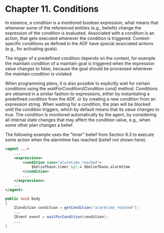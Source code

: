 # Chapter 11. Conditions

In essence, a condition is a monitored boolean expression, what means that whenever some of the referenced entities (e.g., beliefs) change the expression of the condition is evaluated. Associated with a condition is an action, that gets executed whenever the condition is triggered. Context-specific conditions as defined in the ADF have special associated actions (e.g., for activating goals).

The trigger of a predefined condition depends on the context, for example the maintain condition of a maintain goal is triggered when the expression value changes to false, because the goal should be processed whenever the maintain condition is violated. 

When programming plans, it is also possible to explicitly wait for certain conditions using the *waitForCondition(ICondition cond)* method. Conditions are obtained in a similar fashion to expressions, either by instantiating a predefined condition from the ADF, or by creating a new condition from an expression string. When waiting for a condition, the plan will be blocked until the condition triggers, which by default means that its value changes to true. The condition is monitored automatically by the agent, by considering all internal state changes that may affect the condition value, e.g., when some other plan changes a belief.

The following example uses the "timer" belief from Section 6.3 to execute some action when the alarmtime has reached (belief not shown here).

```xml
<agent ...>
    ...
    <expressions>
        <condition name="alarmtime_reached">
            $beliefbase.timer &gt;= $beliefbase.alarmtime
        </condition>
        ...
    </expressions>
    ...
</agent>
```

```java
public void body
{
    ICondition condition = getCondition("alarmtime_reached");
    ...
    IEvent event = waitForCondition(condition);
    ...
}
```

